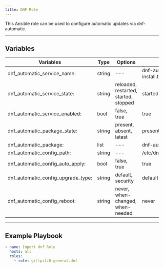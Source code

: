 ```yaml
---
title: DNF Role
---
```


This Ansible role can be used to configure automatic updates via dnf-automatic.

______________________________________________________________________

## Variables

| Variables                          | Type   | Options                               | Defaults                    |
| ---------------------------------- | ------ | ------------------------------------- | --------------------------- |
| dnf_automatic_service_name:        | string | ---                                   | dnf-automatic-install.timer |
| dnf_automatic_service_state:       | string | reloaded, restarted, started, stopped | started                     |
| dnf_automatic_service_enabled:     | bool   | false, true                           | true                        |
| dnf_automatic_package_state:       | string | present, absent, latest               | present                     |
| dnf_automatic_package:             | list   | ---                                   | dnf-automatic               |
| dnf_automatic_config_path:         | string | ---                                   | /etc/dnf/automatic.conf     |
| dnf_automatic_config_auto_apply:   | bool   | false, true                           | true                        |
| dnf_automatic_config_upgrade_type: | string | default, security                     | default                     |
| dnf_automatic_config_reboot:       | string | never, when-changed, when-needed      | never                       |

______________________________________________________________________

## Example Playbook

```yaml
- name: Import dnf Role
  hosts: all
  roles:
    - role: giftpilz0.general.dnf
```
